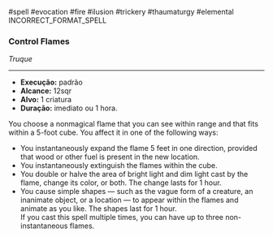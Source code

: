 #spell #evocation #fire #ilusion #trickery #thaumaturgy #elemental 
INCORRECT_FORMAT_SPELL
### Control Flames
*Truque*
___
- **Execução:** padrão
- **Alcance:** 12sqr
- **Alvo:** 1 criatura
- **Duração:** imediato ou 1 hora.

You choose a nonmagical flame that you can see within range and that fits within a 5-foot cube. You affect it in one of the following ways:  
- You instantaneously expand the flame 5 feet in one direction, provided that wood or other fuel is present in the new location.  
- You instantaneously extinguish the flames within the cube.  
- You double or halve the area of bright light and dim light cast by the flame, change its color, or both. The change lasts for 1 hour.  
- You cause simple shapes — such as the vague form of a creature, an inanimate object, or a location — to appear within the flames and animate as you like. The shapes last for 1 hour.  
If you cast this spell multiple times, you can have up to three non-instantaneous flames.
